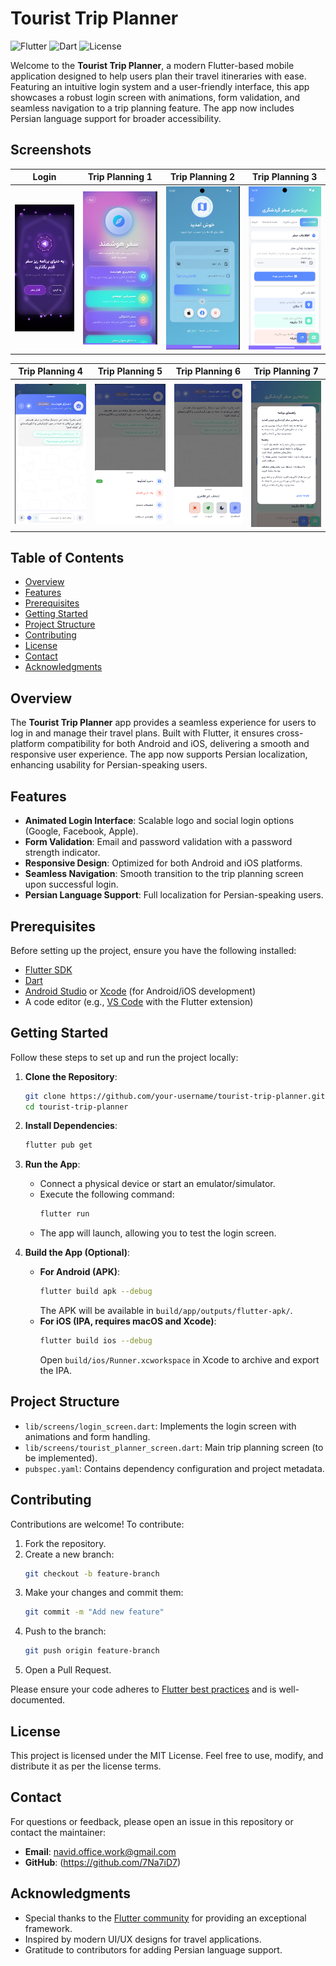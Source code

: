 # Tourist Trip Planner

![Flutter](https://img.shields.io/badge/Flutter-%2302569B.svg?style=flat&logo=flutter&logoColor=white)
![Dart](https://img.shields.io/badge/Dart-%230175C2.svg?style=flat&logo=dart&logoColor=white)
![License](https://img.shields.io/badge/License-MIT-blue.svg)

Welcome to the **Tourist Trip Planner**, a modern Flutter-based mobile application designed to help users plan their travel itineraries with ease. Featuring an intuitive login system and a user-friendly interface, this app showcases a robust login screen with animations, form validation, and seamless navigation to a trip planning feature. The app now includes Persian language support for broader accessibility.

## Screenshots

| **Login** | **Trip Planning 1** | **Trip Planning 2** | **Trip Planning 3** |
|-----------|---------------------|---------------------|---------------------|
| ![Login](screenshots/Screenshot%201.png) | ![Trip Planning 1](screenshots/Screenshot%202.png) | ![Trip Planning 2](screenshots/Screenshot%203.png) | ![Trip Planning 3](screenshots/Screenshot%204.png) |

| **Trip Planning 4** | **Trip Planning 5** | **Trip Planning 6** | **Trip Planning 7** |
|---------------------|---------------------|---------------------|---------------------|
| ![Trip Planning 4](screenshots/Screenshot%205.png) | ![Trip Planning 5](screenshots/Screenshot%206.png) | ![Trip Planning 6](screenshots/Screenshot%207.png) | ![Trip Planning 7](screenshots/Screenshot%208.png) |

## Table of Contents

- [Overview](#overview)
- [Features](#features)
- [Prerequisites](#prerequisites)
- [Getting Started](#getting-started)
- [Project Structure](#project-structure)
- [Contributing](#contributing)
- [License](#license)
- [Contact](#contact)
- [Acknowledgments](#acknowledgments)

## Overview

The **Tourist Trip Planner** app provides a seamless experience for users to log in and manage their travel plans. Built with Flutter, it ensures cross-platform compatibility for both Android and iOS, delivering a smooth and responsive user experience. The app now supports Persian localization, enhancing usability for Persian-speaking users.

## Features

- **Animated Login Interface**: Scalable logo and social login options (Google, Facebook, Apple).
- **Form Validation**: Email and password validation with a password strength indicator.
- **Responsive Design**: Optimized for both Android and iOS platforms.
- **Seamless Navigation**: Smooth transition to the trip planning screen upon successful login.
- **Persian Language Support**: Full localization for Persian-speaking users.

## Prerequisites

Before setting up the project, ensure you have the following installed:

- [Flutter SDK](https://flutter.dev/docs/get-started/install)
- [Dart](https://dart.dev/get-dart)
- [Android Studio](https://developer.android.com/studio) or [Xcode](https://developer.apple.com/xcode/) (for Android/iOS development)
- A code editor (e.g., [VS Code](https://code.visualstudio.com/) with the Flutter extension)

## Getting Started

Follow these steps to set up and run the project locally:

1. **Clone the Repository**:
   ```bash
   git clone https://github.com/your-username/tourist-trip-planner.git
   cd tourist-trip-planner
   ```

2. **Install Dependencies**:
   ```bash
   flutter pub get
   ```

3. **Run the App**:
   - Connect a physical device or start an emulator/simulator.
   - Execute the following command:
     ```bash
     flutter run
     ```
   - The app will launch, allowing you to test the login screen.

4. **Build the App (Optional)**:
   - **For Android (APK)**:
     ```bash
     flutter build apk --debug
     ```
     The APK will be available in `build/app/outputs/flutter-apk/`.
   - **For iOS (IPA, requires macOS and Xcode)**:
     ```bash
     flutter build ios --debug
     ```
     Open `build/ios/Runner.xcworkspace` in Xcode to archive and export the IPA.

## Project Structure

- `lib/screens/login_screen.dart`: Implements the login screen with animations and form handling.
- `lib/screens/tourist_planner_screen.dart`: Main trip planning screen (to be implemented).
- `pubspec.yaml`: Contains dependency configuration and project metadata.

## Contributing

Contributions are welcome! To contribute:

1. Fork the repository.
2. Create a new branch:
   ```bash
   git checkout -b feature-branch
   ```
3. Make your changes and commit them:
   ```bash
   git commit -m "Add new feature"
   ```
4. Push to the branch:
   ```bash
   git push origin feature-branch
   ```
5. Open a Pull Request.

Please ensure your code adheres to [Flutter best practices](https://flutter.dev/docs/development) and is well-documented.

## License

This project is licensed under the MIT License. Feel free to use, modify, and distribute it as per the license terms.

## Contact

For questions or feedback, please open an issue in this repository or contact the maintainer:

- **Email**: navid.office.work@gmail.com
- **GitHub**: (https://github.com/7Na7iD7)

## Acknowledgments

- Special thanks to the [Flutter community](https://flutter.dev/community) for providing an exceptional framework.
- Inspired by modern UI/UX designs for travel applications.
- Gratitude to contributors for adding Persian language support.
